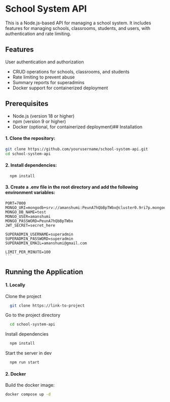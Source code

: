 # School System API

This is a Node.js-based API for managing a school system. It includes features for managing schools, classrooms, students, and users, with authentication and rate limiting.
## Features

User authentication and authorization
- CRUD operations for schools, classrooms, and students
- Rate limiting to prevent abuse
- Summary reports for superadmins
- Docker support for containerized deployment

## Prerequisites

- Node.js (version 18 or higher)
- npm (version 9 or higher)
- Docker (optional, for containerized deployment)## Installation

#### 1. Clone the repository:

   ```sh
   git clone https://github.com/yourusername/school-system-api.git
   cd school-system-api 
   ```
   

#### 2. Install dependencies:
```
  npm install
  ```
#### 3. Create a .env file in the root directory and add the following environment variables:

    PORT=7000
    MONGO_URI=mongodb+srv://amanshumi:PeunA7hQbBpTWbx@cluster0.9ri7p.mongodb.net/
    MONGO_DB_NAME=test
    MONGO_USER=amanshumi
    MONGO_PASSWORD=PeunA7hQbBpTWbx
    JWT_SECRET=secret_here

    SUPERADMIN_USERNAME=superadmin
    SUPERADMIN_PASSWORD=superadmin
    SUPERADMIN_EMAIL=amanshumi@gmail.com

    LIMIT_PER_MINUTE=100
    ```
## Running the Application

#### 1. Locally

Clone the project

```bash
  git clone https://link-to-project
```

Go to the project directory

```bash
  cd school-system-api
```

Install dependencies

```bash
  npm install
```

Start the server in dev

```bash
  npm run start
```

#### 2. Docker

Build the docker image:
```sh
docker compose up -d


